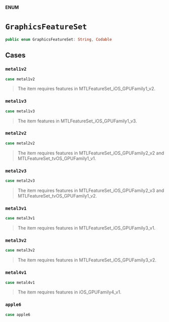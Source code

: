 **ENUM**

# `GraphicsFeatureSet`

```swift
public enum GraphicsFeatureSet: String, Codable
```

## Cases
### `metal1v2`

```swift
case metal1v2
```

> The item requires features in MTLFeatureSet_iOS_GPUFamily1_v2.

### `metal1v3`

```swift
case metal1v3
```

> The item features in MTLFeatureSet_iOS_GPUFamily1_v3.

### `metal2v2`

```swift
case metal2v2
```

> The item requires features in MTLFeatureSet_iOS_GPUFamily2_v2 and MTLFeatureSet_tvOS_GPUFamily1_v1.

### `metal2v3`

```swift
case metal2v3
```

> The item requires features in MTLFeatureSet_iOS_GPUFamily2_v3 and MTLFeatureSet_tvOS_GPUFamily1_v2.

### `metal3v1`

```swift
case metal3v1
```

> The item requires features in MTLFeatureSet_iOS_GPUFamily3_v1.

### `metal3v2`

```swift
case metal3v2
```

> The item requires features in MTLFeatureSet_iOS_GPUFamily3_v2.

### `metal4v1`

```swift
case metal4v1
```

> The item requires features in iOS_GPUFamily4_v1.

### `apple6`

```swift
case apple6
```
